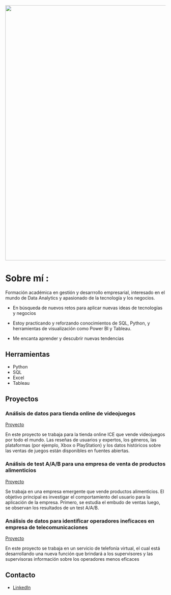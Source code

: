 
  <img decoding="async" src="https://github.com/user-attachments/assets/4d211346-d82c-4bf6-86b6-bff5ad5b6b13" width="800"/>

# Sobre mí :

Formación académica en gestión y desarrrollo empresarial, interesado en el mundo de Data Analytics y apasionado de la tecnología y los negocios.  

*  En búsqueda de nuevos retos para aplicar nuevas ideas de tecnologías y negocios 

* Estoy practicando y reforzando conocimientos de SQL, Python, y herramientas de visualización como Power BI y Tableau.

* Me encanta aprender y descubrir nuevas tendencias 

## Herramientas
 - Python
 -  SQL
 -  Excel
 -  Tableau


## Proyectos
### Análisis de datos para tienda online de videojuegos
[Proyecto](https://github.com/JuanEMacias/Analisis_tienda_online_videojuegos)

En este proyecto se trabaja para la tienda online ICE que vende videojuegos por todo el mundo. 
Las reseñas de usuarios y expertos, los géneros, las plataformas (por ejemplo, Xbox o PlayStation) 
y los datos históricos sobre las ventas de juegos están disponibles en fuentes abiertas.


### Análisis de test A/A/B para una empresa de venta de productos alimenticios
[Proyecto](https://github.com/JuanEMacias/Test_A-A-B)

Se trabaja en una empresa emergente que vende productos alimenticios. 
El objetivo principal es investigar el comportamiento del usuario para la aplicación de la empresa.
Primero, se estudia el embudo de ventas luego, se observan los resultados de un test A/A/B.

### Análisis de datos para identificar operadores ineficaces en empresa de telecomunicaciones
[Proyecto](https://github.com/JuanEMacias/Data_analyst_proyecto_integral)


En este proyecto se trabaja en un servicio de telefonía virtual, 
el cual está desarrollando una nueva función que brindará a los supervisores y las supervisoras información sobre los operadores menos eficaces


## Contacto

- [LinkedIn](https://www.linkedin.com/in/juan-esteban-macias-balboa-7567ab223/)

